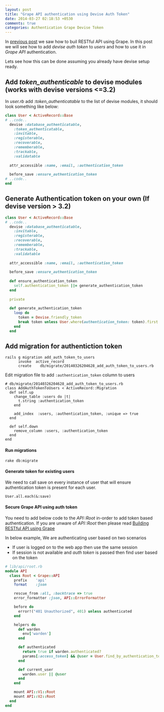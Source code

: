 ```yaml
---
layout: post
title: "Grape API authentication using Devise Auth Token"
date: 2014-03-27 02:18:53 +0530
comments: true
categories: Authentication Grape Devise Token
---
```

In [previous post](http://funonrails.com/2014/03/building-restful-api-using-grape-in-rails/) we saw how to buil RESTful API using Grape. In this post we will see how to add *devise auth token* to *users* and how to use it in *Grape API* authentication.

Lets see how this can be done assuming you already have devise setup ready.
## Add *token_authenticable* to devise modules (works with devise versions <=3.2)
In *user.rb* add *:token_authenticatable* to the list of devise modules, it should look something like below:
```ruby
class User < ActiveRecord::Base
# ..code..
  devise :database_authenticatable,
    :token_authenticatable,
    :invitable,
    :registerable, 
    :recoverable, 
    :rememberable, 
    :trackable, 
    :validatable
  
  attr_accessible :name, :email, :authentication_token
  
  before_save :ensure_authentication_token
# ..code..
end
```
<!-- more -->
## Generate Authentication token on your own (If devise version > 3.2)
```ruby
class User < ActiveRecord::Base
# ..code..
  devise :database_authenticatable,
    :invitable,
    :registerable, 
    :recoverable, 
    :rememberable, 
    :trackable, 
    :validatable
  
  attr_accessible :name, :email, :authentication_token
  
  before_save :ensure_authentication_token
  
  def ensure_authentication_token
    self.authentication_token ||= generate_authentication_token
  end
 
  private
  
  def generate_authentication_token
    loop do
      token = Devise.friendly_token
      break token unless User.where(authentication_token: token).first
    end
  end
```
## Add migration for authentiction token
```
rails g migration add_auth_token_to_users
      invoke  active_record
      create    db/migrate/20140326204628_add_auth_token_to_users.rb
```
Edit migration file to add `:authentication_token` column to users
```
# db/migrate/20140326204628_add_auth_token_to_users.rb
class AddAuthTokenToUsers < ActiveRecord::Migration
  def self.up
    change_table :users do |t|
      t.string :authentication_token
    end

    add_index  :users, :authentication_token, :unique => true
  end
  
  def self.down
    remove_column :users, :authentication_token
  end
end
```
#### Run migrations
```
rake db:migrate
```
#### Generate token for existing users
We need to call save on every instance of user that will ensure authentication token is present for each user.
```
User.all.each(&:save)
```
#### Secure Grape API using auth token
You need to add below code to the *API::Root* in-order to add token based authentication. If you are unware of *API::Root* then please read [Building RESTful API using Grape](http://funonrails.com/2014/03/building-restful-api-using-grape-in-rails/)

In below example, We are authenticating user based on two scenarios
- If user is logged on to the web app then use the same session
- If session is not available and *auth token* is passed then find user based on the token
```ruby
# lib/api/root.rb
module API
  class Root < Grape::API
    prefix    'api'
    format    :json

    rescue_from :all, :backtrace => true
    error_formatter :json, API::ErrorFormatter

    before do
      error!("401 Unauthorized", 401) unless authenticated
    end

    helpers do
      def warden
        env['warden']
      end

      def authenticated
        return true if warden.authenticated?
        params[:access_token] && @user = User.find_by_authentication_token(params[:access_token])
      end

      def current_user
        warden.user || @user
      end
    end

    mount API::V1::Root
    mount API::V2::Root
  end
end
```
